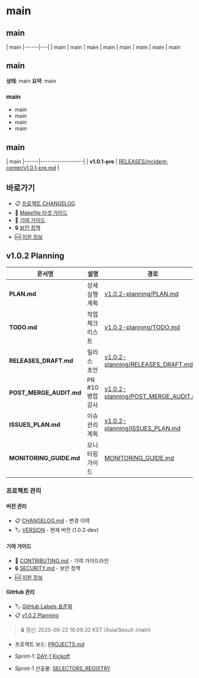 # main

## main

| main
|------|---|
| main
| main
| main
| main
| main
| main
| main
| main

## main

**상태**: main
**요약**: main

### main
- main
- main
- main
- main

## main

| main
|------|------------------|
| **v1.0.1-pre** | [RELEASES/incident-center/v1.0.1-pre.md](../../RELEASES/incident-center/v1.0.1-pre.md) |

## 바로가기

- 📋 [프로젝트 CHANGELOG](../../CHANGELOG.md)
- 🔧 [Makefile 타겟 가이드](../../README.md#빠른-사용법)
- 📝 [기여 가이드](../../CONTRIBUTING.md)
- 🔒 [보안 정책](../../SECURITY.md)
- 🆘 [지원 정보](../../SUPPORT.md)

## v1.0.2 Planning

| 문서명 | 설명 | 경로 |
|--------|------|------|
| **PLAN.md** | 상세 실행 계획 | [v1.0.2-planning/PLAN.md](./v1.0.2-planning/PLAN.md) |
| **TODO.md** | 작업 체크리스트 | [v1.0.2-planning/TODO.md](./v1.0.2-planning/TODO.md) |
| **RELEASES_DRAFT.md** | 릴리스 초안 | [v1.0.2-planning/RELEASES_DRAFT.md](./v1.0.2-planning/RELEASES_DRAFT.md) |
| **POST_MERGE_AUDIT.md** | PR #10 병합 감사 | [v1.0.2-planning/POST_MERGE_AUDIT.md](./v1.0.2-planning/POST_MERGE_AUDIT.md) |
| **ISSUES_PLAN.md** | 이슈 관리 계획 | [v1.0.2-planning/ISSUES_PLAN.md](./v1.0.2-planning/ISSUES_PLAN.md) |
| **MONITORING_GUIDE.md** | 모니터링 가이드 | [MONITORING_GUIDE.md](./MONITORING_GUIDE.md) |

### 프로젝트 관리

#### 버전 관리
- 📋 [CHANGELOG.md](../../CHANGELOG.md) - 변경 이력
- 🏷️ [VERSION](../../VERSION) - 현재 버전 (1.0.2-dev)

#### 기여 가이드
- 📝 [CONTRIBUTING.md](../../CONTRIBUTING.md) - 기여 가이드라인
- 🔒 [SECURITY.md](../../SECURITY.md) - 보안 정책
- 🆘 [지원 정보](../../SUPPORT.md)

#### GitHub 관리
- 🏷️ [GitHub Labels 표준화](../../.github/LABELS.md)
- 📋 [v1.0.2 Planning](./v1.0.2-planning/)
> 🔒 갱신: 2025-09-22 16:09:32 KST (Asia/Seoul) (main)

- 프로젝트 보드: [PROJECTS.md](PROJECTS.md)

- Sprint-1: [DAY-1 Kickoff](v1.0.2-planning/SPRINT1_DAY1_KICKOFF.md)

- Sprint-1 산출물: [SELECTORS_REGISTRY](v1.0.2-planning/SELECTORS_REGISTRY.md)
